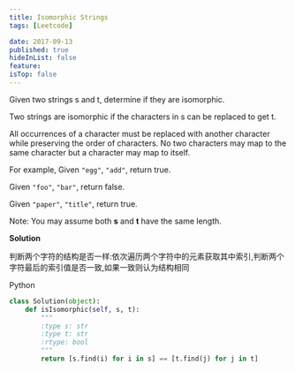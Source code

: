 ```yaml
---
title: Isomorphic Strings
tags: [Leetcode]

date: 2017-09-13
published: true
hideInList: false
feature: 
isTop: false
---
```








Given two strings s and t, determine if they are isomorphic.

Two strings are isomorphic if the characters in s can be replaced to get t.

All occurrences of a character must be replaced with another character while preserving the order of characters. No two characters may map to the same character but a character may map to itself.

For example,
Given <code>"egg"</code>, <code>"add"</code>, return true.

Given <code>"foo"</code>, <code>"bar"</code>, return false.

Given <code>"paper"</code>, <code>"title"</code>, return true.

Note:
You may assume both **s** and **t** have the same length.

**Solution**

判断两个字符的结构是否一样:依次遍历两个字符中的元素获取其中索引,判断两个字符最后的索引值是否一致,如果一致则认为结构相同

Python

```python
class Solution(object):
    def isIsomorphic(self, s, t):
        """
        :type s: str
        :type t: str
        :rtype: bool
        """
        return [s.find(i) for i in s] == [t.find(j) for j in t]
```